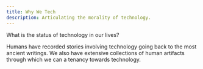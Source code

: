 ```yaml
---
title: Why We Tech
description: Articulating the morality of technology.
---
```

What is the status of technology in our lives? 

Humans have recorded stories involving technology going back to the most ancient writings. We also have extensive collections of human artifacts through which we can a tenancy towards technology. 
